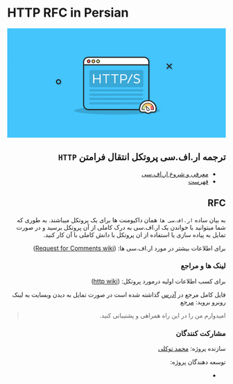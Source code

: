 # HTTP RFC in Persian

![HTTP](./img/http.png)

<div dir="auto">

## ترجمه ار.اف.سی پروتکل انتقال فرامتن ‍‍`HTTP‍`

- [معرفی و شروع ار.اف.سی](./http_rfc_Persian/Abstract.md#معرفی)
- [فهرست](./http_rfc_Persian/Table-of-Contents.md#فهرست)

## RFC

به بیان ساده `ار.اف.سی ها` همان داکیومنت ها برای یک پروتکل میباشند.
به طوری که شما میتوانید با خواندن یک ار.اف.سی به درک کاملی از آن پروتکل برسید
و در صورت تمایل به پیاده سازی یا استفاده از ان پروتکل با دانش کاملی با آن کار کنید.

برای اطلاعات بیشتر در مورد ار.اف.سی ها:
([Request for Comments wiki](https://en.wikipedia.org/wiki/Request_for_Comments))

### لینک ها و مراجع

برای کسب اطلاعات اولیه درمورد پروتکل:
([http wiki](https://en.wikipedia.org/wiki/Hypertext_Transfer_Protocol))

فایل کامل مرجع در [آدرس](./http_rfc_Original/Hypertext-Transfer-Protocol.txt)
گذاشته شده است در صورت تمایل به دیدن وبسایت به لینک روبرو بروید: [مرجع](https://www.ietf.org/rfc/rfc2068.txt)

> امیدوارم من را در این راه همراهی و پشتیبانی کنید.

### مشارکت کنندگان

سازنده پروژه:
[محمد توکلی](https://github.com/mot3)

توسعه دهندگان پروژه:

-

</div>
